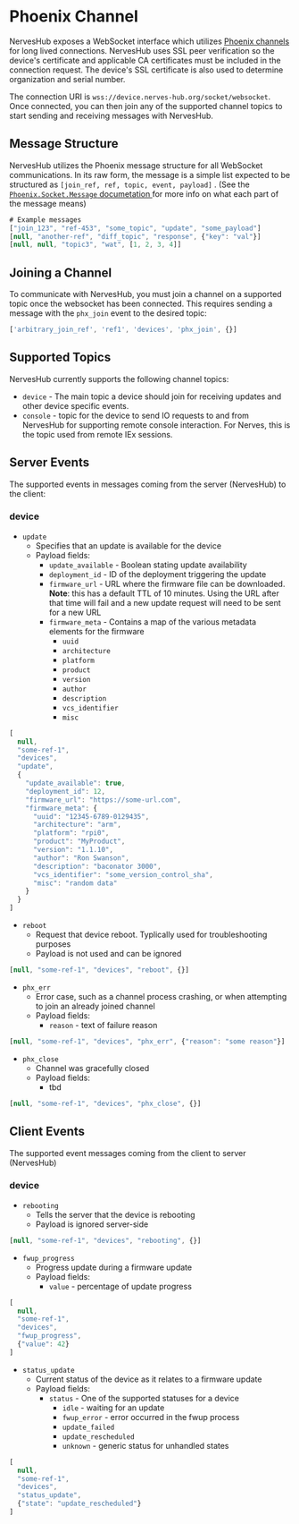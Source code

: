 # Phoenix Channel

NervesHub exposes a WebSocket interface which utilizes [Phoenix channels](https://hexdocs.pm/phoenix/channels.html) for long lived connections. NervesHub uses SSL peer verification so the device's certificate and applicable CA certificates must be included in the connection request. The device's SSL certificate is also used to determine organization and serial number.

The connection URI is `wss://device.nerves-hub.org/socket/websocket`. Once connected, you can then join any of the supported channel topics to start sending and receiving messages with NervesHub.

## Message Structure

NervesHub utilizes the Phoenix message structure for all WebSocket communications. In its raw form, the message is a simple list expected to be structured as `[join_ref, ref, topic, event, payload]` . \(See the [`Phoenix.Socket.Message` documetation ](https://hexdocs.pm/phoenix/Phoenix.Socket.Message.html)for more info on what each part of the message means\)

```javascript
# Example messages
["join_123", "ref-453", "some_topic", "update", "some_payload"]
[null, "another-ref", "diff_topic", "response", {"key": "val"}]
[null, null, "topic3", "wat", [1, 2, 3, 4]]
```

## Joining a Channel

To communicate with NervesHub, you must join a channel on a supported topic once the websocket has been connected. This requires sending a message with the `phx_join` event to the desired topic:

```javascript
['arbitrary_join_ref', 'ref1', 'devices', 'phx_join', {}]
```

## Supported Topics

NervesHub currently supports the following channel topics:

* `device` - The main topic a device should join for receiving updates and other device specific events.
* `console` - topic for the device to send IO requests to and from NervesHub for supporting remote console interaction. For Nerves, this is the topic used from remote IEx sessions.

## Server Events

The supported events in messages coming from the server \(NervesHub\) to the client:

### **device**

* `update`
  * Specifies that an update is available for the device
  * Payload fields:
    * `update_available` - Boolean stating update availability
    * `deployment_id` - ID of the deployment triggering the update
    * `firmware_url` - URL where the firmware file can be downloaded. **Note**: this has a default TTL of 10 minutes. Using the URL after that time will fail and a new update request will need to be sent for a new URL
    * `firmware_meta` - Contains a map of the various metadata elements for the firmware
      * `uuid`
      * `architecture` 
      * `platform` 
      * `product` 
      * `version` 
      * `author` 
      * `description` 
      * `vcs_identifier` 
      * `misc`

```javascript
[
  null,
  "some-ref-1",
  "devices",
  "update",
  {
    "update_available": true,
    "deployment_id": 12,
    "firmware_url": "https://some-url.com",
    "firmware_meta": {
      "uuid": "12345-6789-0129435",
      "architecture": "arm",
      "platform": "rpi0",
      "product": "MyProduct",
      "version": "1.1.10",
      "author": "Ron Swanson",
      "description": "baconator 3000",
      "vcs_identifier": "some_version_control_sha",
      "misc": "random data"
    }
  }
]
```

* `reboot`
  * Request that device reboot. Typlically used for troubleshooting purposes
  * Payload is not used and can be ignored

```javascript
[null, "some-ref-1", "devices", "reboot", {}]
```

* `phx_err`
  * Error case, such as a channel process crashing, or when attempting to join an already joined channel
  * Payload fields:
    * `reason` - text of failure reason

```javascript
[null, "some-ref-1", "devices", "phx_err", {"reason": "some reason"}]
```

* `phx_close`
  * Channel was gracefully closed
  * Payload fields:
    * tbd

```javascript
[null, "some-ref-1", "devices", "phx_close", {}]
```

## Client Events

The supported event messages coming from the client to server \(NervesHub\)

### device

* `rebooting`
  * Tells the server that the device is rebooting
  * Payload is ignored server-side

```javascript
[null, "some-ref-1", "devices", "rebooting", {}]
```

* `fwup_progress`
  * Progress update during a firmware update
  * Payload fields:
    * `value` - percentage of update progress

```javascript
[
  null,
  "some-ref-1",
  "devices",
  "fwup_progress",
  {"value": 42}
]
```

* `status_update`
  * Current status of the device as it relates to a firmware update
  * Payload fields:
    * `status` - One of the supported statuses for a device
      * `idle` - waiting for an update
      * `fwup_error` - error occurred in the fwup process
      * `update_failed`
      * `update_rescheduled`
      * `unknown` - generic status for unhandled states

```javascript
[
  null,
  "some-ref-1",
  "devices",
  "status_update",
  {"state": "update_rescheduled"}
]
```

